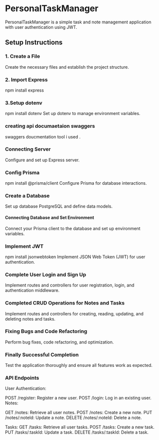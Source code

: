 # PersonalTaskManager

PersonalTaskManager is a simple task and note management application with user authentication using JWT.

## Setup Instructions
### 1. Create a File
Create the necessary files and establish the project structure.

### 2. Import Express

npm install express

### 3.Setup dotenv

npm install dotenv
Set up dotenv to manage environment variables.

### creating api documaetaion swaggers
swaggers doucmentation tool i used .

### Connecting Server

Configure and set up  Express server.

### Config Prisma
npm install @prisma/client
Configure Prisma for database interactions.

### Create a Database
Set up  database  PostgreSQL and define data models.

#### Connecting Database and Set Environment
Connect your Prisma client to the database and set up environment variables.

### Implement JWT

npm install jsonwebtoken
Implement JSON Web Token (JWT) for user authentication.

### Complete User Login and Sign Up
Implement routes and controllers for user registration, login, and authentication middleware.

### Completed CRUD Operations for Notes and Tasks
Implement routes and controllers for creating, reading, updating, and deleting notes and tasks.

### Fixing Bugs and Code Refactoring
Perform bug fixes, code refactoring, and optimization.

### Finally Successful Completion
Test the application thoroughly and ensure all features work as expected.

### API Endpoints
User Authentication:

POST /register: Register a new user.
POST /login: Log in an existing user.
Notes:

GET /notes: Retrieve all user notes.
POST /notes: Create a new note.
PUT /notes/:noteId: Update a note.
DELETE /notes/:noteId: Delete a note.

Tasks:
GET /tasks: Retrieve all user tasks.
POST /tasks: Create a new task.
PUT /tasks/:taskId: Update a task.
DELETE /tasks/:taskId: Delete a task.